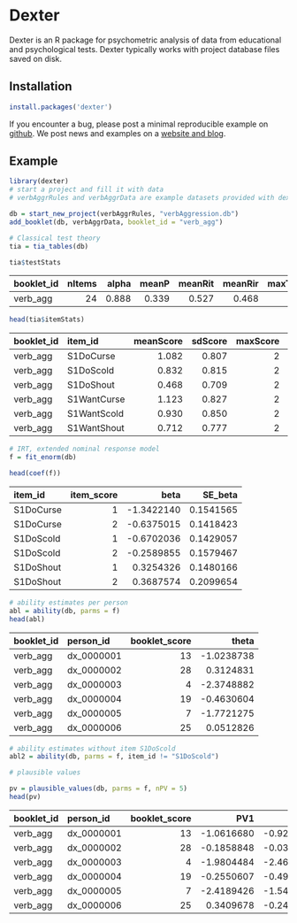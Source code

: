 <!-- README.md is generated from README.Rmd. Please edit that file -->

Dexter
======

Dexter is an R package for psychometric analysis of data from
educational and psychological tests. Dexter typically works with project
database files saved on disk.

Installation
------------

``` r
install.packages('dexter')
```

If you encounter a bug, please post a minimal reproducible example on
[github](https://github.com/dexter-psychometrics/dexter/issues). We post
news and examples on a [website and
blog](https://dexter-psychometrics.github.io/dexter).

Example
-------

``` r
library(dexter)
# start a project and fill it with data
# verbAggrRules and verbAggrData are example datasets provided with dexter

db = start_new_project(verbAggrRules, "verbAggression.db")
add_booklet(db, verbAggrData, booklet_id = "verb_agg")

# Classical test theory
tia = tia_tables(db)

tia$testStats
```

| booklet\_id |  nItems|  alpha|  meanP|  meanRit|  meanRir|  maxTestScore|    N|
|:------------|-------:|------:|------:|--------:|--------:|-------------:|----:|
| verb\_agg   |      24|  0.888|  0.339|    0.527|    0.468|            48|  316|

``` r
head(tia$itemStats)
```

| booklet\_id | item\_id    |  meanScore|  sdScore|  maxScore|  pvalue|    rit|    rir|    n|
|:------------|:------------|----------:|--------:|---------:|-------:|------:|------:|----:|
| verb\_agg   | S1DoCurse   |      1.082|    0.807|         2|   0.541|  0.582|  0.519|  316|
| verb\_agg   | S1DoScold   |      0.832|    0.815|         2|   0.416|  0.651|  0.596|  316|
| verb\_agg   | S1DoShout   |      0.468|    0.709|         2|   0.234|  0.520|  0.460|  316|
| verb\_agg   | S1WantCurse |      1.123|    0.827|         2|   0.562|  0.537|  0.468|  316|
| verb\_agg   | S1WantScold |      0.930|    0.850|         2|   0.465|  0.593|  0.528|  316|
| verb\_agg   | S1WantShout |      0.712|    0.777|         2|   0.356|  0.529|  0.464|  316|

``` r
# IRT, extended nominal response model
f = fit_enorm(db)

head(coef(f))
```

| item\_id  |  item\_score|        beta|   SE\_beta|
|:----------|------------:|-----------:|----------:|
| S1DoCurse |            1|  -1.3422140|  0.1541565|
| S1DoCurse |            2|  -0.6375015|  0.1418423|
| S1DoScold |            1|  -0.6702036|  0.1429057|
| S1DoScold |            2|  -0.2589855|  0.1579467|
| S1DoShout |            1|   0.3254326|  0.1480166|
| S1DoShout |            2|   0.3687574|  0.2099654|

``` r
# ability estimates per person
abl = ability(db, parms = f)
head(abl)
```

| booklet\_id | person\_id  |  booklet\_score|       theta|
|:------------|:------------|---------------:|-----------:|
| verb\_agg   | dx\_0000001 |              13|  -1.0238738|
| verb\_agg   | dx\_0000002 |              28|   0.3124831|
| verb\_agg   | dx\_0000003 |               4|  -2.3748882|
| verb\_agg   | dx\_0000004 |              19|  -0.4630604|
| verb\_agg   | dx\_0000005 |               7|  -1.7721275|
| verb\_agg   | dx\_0000006 |              25|   0.0512826|

``` r
# ability estimates without item S1DoScold
abl2 = ability(db, parms = f, item_id != "S1DoScold")

# plausible values

pv = plausible_values(db, parms = f, nPV = 5)
head(pv)
```

| booklet\_id | person\_id  |  booklet\_score|         PV1|         PV2|         PV3|         PV4|         PV5|
|:------------|:------------|---------------:|-----------:|-----------:|-----------:|-----------:|-----------:|
| verb\_agg   | dx\_0000001 |              13|  -1.0616680|  -0.9219415|  -0.8161716|  -0.8717352|  -0.6656054|
| verb\_agg   | dx\_0000002 |              28|  -0.1858848|  -0.0366271|   0.3216584|   0.0263411|   0.3838943|
| verb\_agg   | dx\_0000003 |               4|  -1.9804484|  -2.4675297|  -2.5928338|  -2.1755638|  -1.7619598|
| verb\_agg   | dx\_0000004 |              19|  -0.2550607|  -0.4989645|  -0.4322568|  -0.2495976|  -0.3305588|
| verb\_agg   | dx\_0000005 |               7|  -2.4189426|  -1.5473985|  -1.2680878|  -1.3221576|  -1.3139852|
| verb\_agg   | dx\_0000006 |              25|   0.3409678|  -0.2472593|  -0.0050744|  -0.3793325|  -0.2298762|

